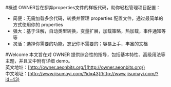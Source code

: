 #概述
OWNER旨在摒弃properties文件的样板代码，助你轻松管理项目配置： 
* 简便：无需加载多余代码，转换并管理 properties 配置文件，通过最简单的方式使用你的 properties
* 强大：基于注解，自动类型转换，变量扩展，加载策略，热加载，事件通知等等
* 灵活：选择你需要的功能，忘记你不需要的；容易上手，丰富的文档 

#Welcome 
本文旨在对 OWNER 提供综合性的指导，包括基本特性、高级用法等主题，并且文中附有详细 demo。  
英文地址：[http://owner.aeonbits.org/](http://owner.aeonbits.org/)  
中文地址：[http://www.jisumayi.com/?id=43](http://www.jisumayi.com/?id=43)  







